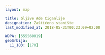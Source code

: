 ```yaml
---
layout: map

title: Gljive Ade Ciganlije
designation: Zaštićeno stanište
last_modified_at: 2018-05-31T00:23:09+02:00

WDPA: [555560019]
geoSrbija:
  L1_183: [170]
---
```

